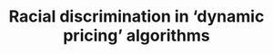 ---
title: "Racial discrimination in ‘dynamic pricing’ algorithms"
authors:
    - "Kyle Wiggers"
type: "article"
categories: 
    - "racism"
    - "algorithms"
    - "bias"
link: "https://venturebeat.com/2020/06/12/researchers-find-racial-discrimination-in-dynamic-pricing-algorithms-used-by-uber-lyft-and-others/"
---